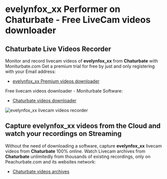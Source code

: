 # evelynfox_xx Performer on Chaturbate - Free LiveCam videos downloader

## Chaturbate Live Videos Recorder

Monitor and record livecam videos of **evelynfox_xx** from **Chaturbate** with Moniturbate.com
Get a premium trial for free by just and only registering with your Email address:
* [evelynfox_xx Premium videos downloader](https://moniturbate.com/request-demo-licence-key.html)

Free livecam videos downloader - Moniturbate Software:
* [Chaturbate videos downloader](https://moniturbate.com/moniturbate-download-software.html)

![evelynfox_xx livecam videos recorder](https://peachurnet.com/templates/moniturbate-software.png)


## Capture evelynfox_xx videos from the Cloud and watch your recordings on Streaming

Without the need of downloading a software, capture **evelynfox_xx** livecam videos from **Chaturbate** 100% online.
Watch Livecam archives from **Chaturbate** unlimitedly from thousands of existing recordings, only on Peachurbate.com and its websites network:
* [Chaturbate videos archives](https://peachurnet.com/)